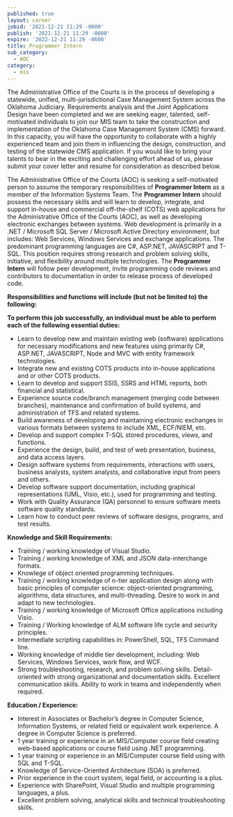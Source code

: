 ```yaml
---
published: true
layout: career
jobid: '2021-12-21 11:29 -0600'
publish: '2021-12-21 11:29 -0600'
expire: '2022-12-21 11:29 -0600'
title: Programmer Intern
sub_category:
  - AOC
category:
  - mis
---
```

The Administrative Office of the Courts is in the process of developing a statewide, unified, multi-jurisdictional Case Management System across the Oklahoma Judiciary.  Requirements analysis and the Joint Applications Design have been completed and we are seeking eager, talented, self-motivated individuals to join our MIS team to take the construction and implementation of the Oklahoma Case Management System (CMS) forward.  In this capacity, you will have the opportunity to collaborate with a highly experienced team and join them in influencing the design, construction, and testing of the statewide CMS application.  If you would like to bring your talents to bear in the exciting and challenging effort ahead of us, please submit your cover letter and resume for consideration as described below.

The Administrative Office of the Courts (AOC) is seeking a self-motivated person to assume the temporary responsibilities of **Programmer Intern** as a member of the Information Systems Team.  The **Programmer Intern** should possess the necessary skills and will learn to develop, integrate, and support in-house and commercial off-the-shelf (COTS) web applications for the Administrative Office of the Courts (AOC), as well as developing electronic exchanges between systems. Web development is primarily in a .NET / Microsoft SQL Server / Microsoft Active Directory environment, but includes: Web Services, Windows Services and exchange applications. The predominant programming languages are C#, ASP.NET, JAVASCRIPT and T-SQL. This position requires strong research and problem solving skills, initiative, and flexibility around multiple technologies.  The **Programmer Intern** will follow peer development, invite programming code reviews and contributors to documentation in order to release process of developed code. 

**Responsibilities and functions will include (but not be limited to) the following:**

**To perform this job successfully, an individual must be able to perform each of the following essential duties:**

- Learn to develop new and maintain existing web (software) applications for necessary modifications and new features using primarily C#, ASP.NET, JAVASCRIPT, Node and MVC with entity framework technologies.
- Integrate new and existing COTS products into in-house applications and or other COTS products.
- Learn to develop and support SSIS, SSRS and HTML reports, both financial and statistical.
- Experience source code/branch management (merging code between branches), maintenance and confirmation of build systems, and administration of TFS and related systems.
- Build awareness of developing and maintaining electronic exchanges in various formats between systems to include XML, ECF/NIEM, etc.
- Develop and support complex T-SQL stored procedures, views, and functions.
- Experience the design, build, and test of web presentation, business, and data access layers.
- Design software systems from requirements, interactions with users, business analysts, system analysts, and collaborative input from peers and others.
- Develop software support documentation, including graphical representations (UML, Visio, etc.), used for programming and testing.
- Work with Quality Assurance (QA) personnel to ensure software meets software quality standards.
- Learn how to conduct peer reviews of software designs, programs, and test results.

**Knowledge and Skill Requirements:**

- Training / working knowledge of Visual Studio.
- Training / working knowledge of XML and JSON data-interchange formats.
- Knowlege of object oriented programming techniques.
- Training / working knowledge of n-tier application design along with basic principles of computer science: object-oriented programming, algorithms, data structures, and multi-threading.   Desire to work in and adapt to new technologies.
- Training / working knowledge of Microsoft Office applications including Visio.
- Training / Working knowledge of ALM software life cycle and security principles.
-  Intermediate scripting capabilities in: PowerShell, SQL, TFS Command line.
- Working knowledge of middle tier development, including:  Web Services, Windows Services, work flow, and WCF.
- Strong troubleshooting, research, and problem solving skills. Detail-oriented with strong organizational and documentation skills.  Excellent communication skills. Ability to work in teams and independently when required.

**Education / Experience:**

- Interest in Associates or Bachelor’s degree in Computer Science, Information Systems, or related field or equivalent work experience.  A degree in Computer Science is preferred.
- 1 year training or experience in an MIS/Computer course field creating web-based applications or course field using .NET programming.
- 1 year training or experience in an MIS/Computer course field using with SQL and T-SQL.
- Knowledge of Service-Oriented Architecture (SOA) is preferred.
- Prior experience in the court system, legal field, or accounting is a plus.
- Experience with SharePoint, Visual Studio and multiple programming languages, a plus.
- Excellent problem solving, analytical skills and technical troubleshooting skills.

